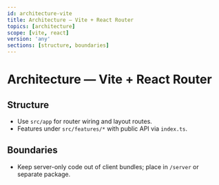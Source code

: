 ```yaml
---
id: architecture-vite
title: Architecture — Vite + React Router
topics: [architecture]
scope: [vite, react]
version: 'any'
sections: [structure, boundaries]
---
```


# Architecture — Vite + React Router

## Structure

- Use `src/app` for router wiring and layout routes.
- Features under `src/features/*` with public API via `index.ts`.

## Boundaries

- Keep server-only code out of client bundles; place in `/server` or separate package.
